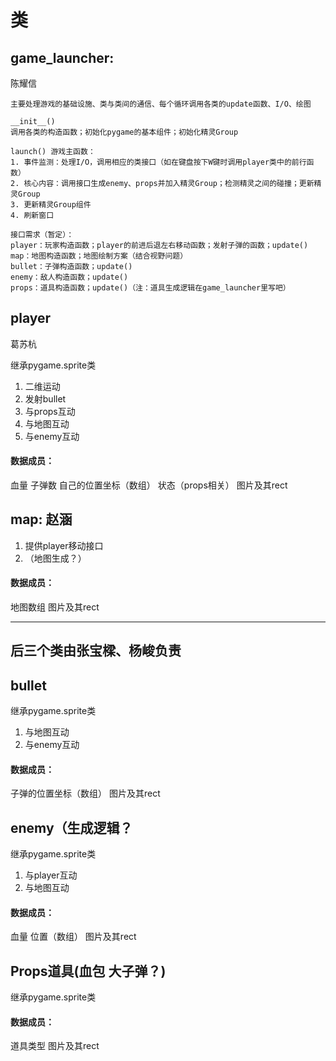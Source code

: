 # 类

## game_launcher:
陈耀信

    主要处理游戏的基础设施、类与类间的通信、每个循环调用各类的update函数、I/O、绘图

    __init__() 
    调用各类的构造函数；初始化pygame的基本组件；初始化精灵Group
    
    launch() 游戏主函数：
    1. 事件监测：处理I/O，调用相应的类接口（如在键盘按下W键时调用player类中的前行函数）
    2. 核心内容：调用接口生成enemy、props并加入精灵Group；检测精灵之间的碰撞；更新精灵Group
    3. 更新精灵Group组件
    4. 刷新窗口

    接口需求（暂定）：
    player：玩家构造函数；player的前进后退左右移动函数；发射子弹的函数；update()
    map：地图构造函数；地图绘制方案（结合视野问题）
    bullet：子弹构造函数；update()
    enemy：敌人构造函数；update()
    props：道具构造函数；update()（注：道具生成逻辑在game_launcher里写吧）


## player
葛苏杭

继承pygame.sprite类

1. 二维运动
2. 发射bullet
3. 与props互动
4. 与地图互动
5. 与enemy互动

#### 数据成员：
血量 子弹数 自己的位置坐标（数组） 状态（props相关） 图片及其rect



## map: 赵涵
1. 提供player移动接口
2. （地图生成？）

#### 数据成员：
地图数组 图片及其rect

***

## 后三个类由张宝樑、杨峻负责

## bullet
继承pygame.sprite类

1. 与地图互动
2. 与enemy互动

#### 数据成员：
子弹的位置坐标（数组） 图片及其rect


## enemy（生成逻辑？
继承pygame.sprite类

1. 与player互动
2. 与地图互动

#### 数据成员：
血量 位置（数组） 图片及其rect


## Props道具(血包 大子弹？)
继承pygame.sprite类

#### 数据成员：
道具类型 图片及其rect